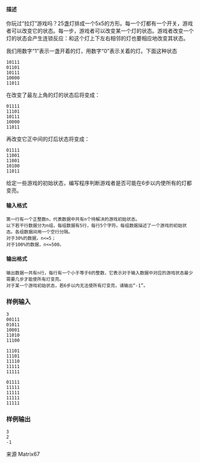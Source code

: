 #### 描述
你玩过“拉灯”游戏吗？25盏灯排成一个5x5的方形。每一个灯都有一个开关，游戏者可以改变它的状态。每一步，游戏者可以改变某一个灯的状态。游戏者改变一个灯的状态会产生连锁反应：和这个灯上下左右相邻的灯也要相应地改变其状态。

我们用数字“1”表示一盏开着的灯，用数字“0”表示关着的灯。下面这种状态
```
10111
01101
10111
10000
11011
```
在改变了最左上角的灯的状态后将变成：
```
01111
11101
10111
10000
11011
```
再改变它正中间的灯后状态将变成：
```
01111
11001
11001
10100
11011
```
给定一些游戏的初始状态，编写程序判断游戏者是否可能在6步以内使所有的灯都变亮。

#### 输入格式

    第一行有一个正整数n，代表数据中共有n个待解决的游戏初始状态。
    以下若干行数据分为n组，每组数据有5行，每行5个字符。每组数据描述了一个游戏的初始状态。各组数据间用一个空行分隔。
    对于30%的数据，n<=5；
    对于100%的数据，n<=500。

#### 输出格式

    输出数据一共有n行，每行有一个小于等于6的整数，它表示对于输入数据中对应的游戏状态最少需要几步才能使所有灯变亮。
    对于某一个游戏初始状态，若6步以内无法使所有灯变亮，请输出“-1”。

### 样例输入
```
3
00111
01011
10001
11010
11100

11101
11101
11110
11111
11111

01111
11111
11111
11111
11111
```

### 样例输出
```
3
2
-1
```

来源
Matrix67